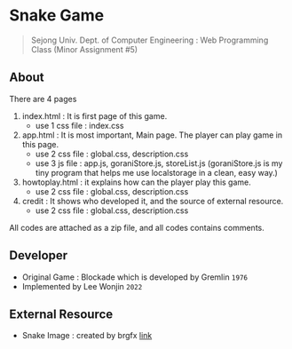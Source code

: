 # Snake Game

> Sejong Univ. Dept. of Computer Engineering
> : Web Programming Class (Minor Assignment #5)

## About

There are 4 pages

1. index.html : It is first page of this game.
   - use 1 css file : index.css
2. app.html : It is most important, Main page. The player can play game in this page.
   - use 2 css file : global.css, description.css
   - use 3 js file : app.js, goraniStore.js, storeList.js
     (goraniStore.js is my tiny program that helps me use localstorage in a clean, easy way.)
3. howtoplay.html : it explains how can the player play this game.
   - use 2 css file : global.css, description.css
4. credit : It shows who developed it, and the source of external resource.
   - use 2 css file : global.css, description.css

All codes are attached as a zip file, and all codes contains comments.

## Developer

- Original Game : Blockade which is developed by Gremlin `1976`
- Implemented by Lee Wonjin `2022`

## External Resource

- Snake Image : created by brgfx [link](https://www.freepik.com/vectors/animal-stickers)
